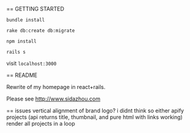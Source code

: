 == GETTING STARTED

`bundle install`

`rake db:create db:migrate`

`npm install`

`rails s`

visit `localhost:3000`


== README

Rewrite of my homepage in react+rails.

Please see http://www.sidazhou.com


== issues
vertical alignment of brand logo? i didnt think so either
apify projects (api returns title, thumbnail, and pure html with links working)
render all projects in a loop
